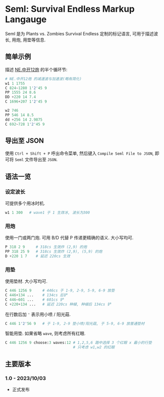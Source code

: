 # Seml: Survival Endless Markup Langauge

Seml 是为 Plants vs. Zombies Survival Endless 定制的标记语言, 可用于描述波长, 用炮, 用垫等信息.

## 简单示例

描述 [NE.中开12炮](https:#www.bilibili.com/video/BV1Ty4y1u7uC/) 的半个循环节:
```python
# NE.中开12炮 的减速波与加速波(略有简化)
w1 1 1755           
C 824~1280 1'2'45 9
PP 1555 24 8.6
DD +220 14 7.4
C 1696+207 1'2'45 9

w2 746
PP 546 14 8.5
dd +256 14 2.9875
C 692~728 1'2'45 9
```

## 导出至 JSON

使用 `Ctrl + Shift + P` 呼出命令菜单, 然后键入 `Compile Seml File to JSON`, 即可将 `Seml` 文件导出至 `JSON`.


## 语法一览

### 设定波长

可提供多个用冰时机.

```python
w1 1 300   # wave1 于 1 生效冰, 波长为300
```

### 用炮

使用一门或两门炮. 可用 B/D 代替 P 传递更精确的语义. 大小写均可.

```python
P 318 2 9     # 318cs 生效炸 (2,9) 的炮
PP 318 25 9   # 318cs 生效炸 (2,9), (5,9) 的炮
D +220 1 7    # 延迟 220cs 生效
```


### 用垫

使用垫材. 大小写均可.

```python
C 446 1256 9     # 446cs 于 1-9, 2-9, 5-9, 6-9 放垫
C 446+134 ...    # 134cs 后铲
C 446~601 ...    # 601cs 铲
C +220+134 ...   # 延迟 220cs 种植, 种植后 134cs 铲
```

在行数后加 `'` 表示用小喷 / 阳光菇.


```python
C 446 1'2'56 9   # 于 1-9, 2-9 垫小喷/阳光菇, 于 5-9, 6-9 放普通垫材
```

智能用垫. 如果省略 `wave`, 则考虑所有红眼.

```python
C 446 1256 9 choose:3 waves:12 # 1,2,5,6 路中选择 3 个红眼 x 最小的行垫
                               # 只考虑 w1,w2 的红眼
```


## 主要版本

### 1.0 - 2023/10/03

- 正式发布